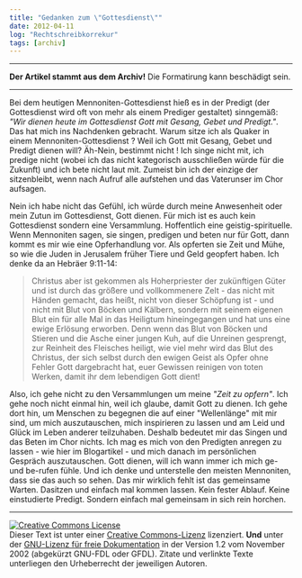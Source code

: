 ```yaml
---
title: "Gedanken zum \"Gottesdienst\""
date: 2012-04-11
log: "Rechtschreibkorrekur"
tags: [archiv]
---
```

<hr><b>Der Artikel stammt aus dem Archiv!</b> Die Formatirung kann beschädigt sein.<hr>
Bei dem heutigen Mennoniten-Gottesdienst hieß es in der Predigt (der Gottesdienst wird oft von mehr als einem Prediger gestaltet) sinngemäß: <i>"Wir dienen heute im Gottesdienst Gott mit Gesang, Gebet und Predigt."</i>. Das hat mich ins Nachdenken gebracht. Warum sitze ich als Quaker in einem Mennoniten-Gottesdienst ? Weil ich Gott mit Gesang, Gebet und Predigt dienen will? Äh-Nein, bestimmt nicht ! Ich singe nicht mit, ich predige nicht (wobei ich das nicht kategorisch ausschließen würde für die Zukunft) und ich bete nicht laut mit. Zumeist bin ich der einzige der sitzenbleibt, wenn nach Aufruf alle aufstehen und das Vaterunser im Chor aufsagen.

Nein ich habe nicht das Gefühl, ich würde durch meine Anwesenheit oder mein Zutun im Gottesdienst, Gott dienen. Für mich ist es auch kein Gottesdienst sondern eine Versammlung. Hoffentlich eine geistig-spirituelle. Wenn Mennoniten sagen, sie singen, predigen und beten nur für Gott, dann kommt es mir wie eine Opferhandlung vor. Als opferten sie Zeit und Mühe, so wie die Juden in Jerusalem früher Tiere und Geld geopfert haben. Ich denke da an Hebräer 9:11-14:

<blockquote>
Christus aber ist gekommen als Hoherpriester der zukünftigen Güter und ist durch das größere und vollkommenere Zelt - das nicht mit Händen gemacht, das heißt, nicht von dieser Schöpfung ist - und nicht mit Blut von Böcken und Kälbern, sondern mit seinem eigenen Blut ein für alle Mal in das Heiligtum hineingegangen und hat uns eine ewige Erlösung erworben. Denn wenn das Blut von Böcken und Stieren und die Asche einer jungen Kuh, auf die Unreinen gesprengt, zur Reinheit des Fleisches heiligt, wie viel mehr wird das Blut des Christus, der sich selbst durch den ewigen Geist als Opfer ohne Fehler Gott dargebracht hat, euer Gewissen reinigen von toten Werken, damit ihr dem lebendigen Gott dient!
</blockquote>

Also, ich gehe nicht zu den Versammlungen um meine <i>"Zeit zu opfern"</i>. Ich gehe noch nicht einmal hin, weil ich glaube, damit Gott zu dienen. Ich gehe dort hin, um Menschen zu begegnen die auf einer "Wellenlänge" mit mir sind, um mich auszutauschen, mich inspirieren zu lassen und am Leid und Glück im Leben anderer teilzuhaben. Deshalb bedeutet mir das Singen und das Beten im Chor nichts. Ich mag es mich von den Predigten anregen zu lassen - wie hier im Blogartikel - und mich danach im persönlichen Gespräch auszutauschen. Gott dienen, will ich wann immer ich mich ge- und be-rufen fühle. Und ich denke und unterstelle den meisten Mennoniten, dass sie das auch so sehen. Das mir wirklich fehlt ist das gemeinsame Warten. Dasitzen und einfach mal kommen lassen. Kein fester Ablauf. Keine einstudierte Predigt. Sondern einfach mal gemeinsam in sich rein horchen.


<hr />
<a rel="license" href="http://creativecommons.org/licenses/by-sa/3.0/de/"><img alt="Creative Commons License" style="border-width: 0pt;" src="http://i.creativecommons.org/l/by-sa/3.0/de/88x31.png" /></a><br />
Dieser <span xmlns:dc="http://purl.org/dc/elements/1.1/" href="http://purl.org/dc/dcmitype/Text" rel="dc:type">Text</span> ist unter einer <a rel="license" href="http://creativecommons.org/licenses/by-sa/3.0/de/">Creative Commons-Lizenz</a> lizenziert. <b>Und</b> unter der <a href="http://de.wikipedia.org/wiki/GFDL">GNU-Lizenz f&uuml;r freie Dokumentation</a> in der Version 1.2 vom November 2002 (abgek&uuml;rzt GNU-FDL oder GFDL). Zitate und verlinkte Texte unterliegen den Urheberrecht der jeweiligen Autoren.
